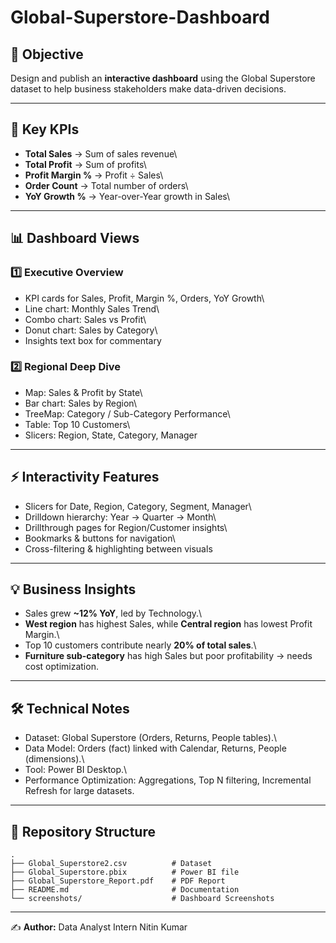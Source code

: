 # Global-Superstore-Dashboard
## 📌 Objective

Design and publish an **interactive dashboard** using the Global
Superstore dataset to help business stakeholders make data-driven
decisions.

------------------------------------------------------------------------

## 🔑 Key KPIs

-   **Total Sales** → Sum of sales revenue\
-   **Total Profit** → Sum of profits\
-   **Profit Margin %** → Profit ÷ Sales\
-   **Order Count** → Total number of orders\
-   **YoY Growth %** → Year-over-Year growth in Sales\


------------------------------------------------------------------------

## 📊 Dashboard Views

### 1️⃣ Executive Overview

-   KPI cards for Sales, Profit, Margin %, Orders, YoY Growth\
-   Line chart: Monthly Sales Trend\
-   Combo chart: Sales vs Profit\
-   Donut chart: Sales by Category\
-   Insights text box for commentary

### 2️⃣ Regional Deep Dive

-   Map: Sales & Profit by State\
-   Bar chart: Sales by Region\
-   TreeMap: Category / Sub-Category Performance\
-   Table: Top 10 Customers\
-   Slicers: Region, State, Category, Manager

------------------------------------------------------------------------

## ⚡ Interactivity Features

-   Slicers for Date, Region, Category, Segment, Manager\
-   Drilldown hierarchy: Year → Quarter → Month\
-   Drillthrough pages for Region/Customer insights\
-   Bookmarks & buttons for navigation\
-   Cross-filtering & highlighting between visuals

------------------------------------------------------------------------

## 💡 Business Insights

-   Sales grew **\~12% YoY**, led by Technology.\
-   **West region** has highest Sales, while **Central region** has
    lowest Profit Margin.\
-   Top 10 customers contribute nearly **20% of total sales**.\
-   **Furniture sub-category** has high Sales but poor profitability →
    needs cost optimization.

------------------------------------------------------------------------

## 🛠 Technical Notes

-   Dataset: Global Superstore (Orders, Returns, People tables).\
-   Data Model: Orders (fact) linked with Calendar, Returns, People
    (dimensions).\
-   Tool: Power BI Desktop.\
-   Performance Optimization: Aggregations, Top N filtering, Incremental
    Refresh for large datasets.

------------------------------------------------------------------------

## 📂 Repository Structure

    .
    ├── Global_Superstore2.csv          # Dataset
    ├── Global_Superstore.pbix          # Power BI file
    ├── Global_Superstore_Report.pdf    # PDF Report
    ├── README.md                       # Documentation
    └── screenshots/                    # Dashboard Screenshots

------------------------------------------------------------------------

✍️ **Author:** Data Analyst Intern Nitin Kumar

